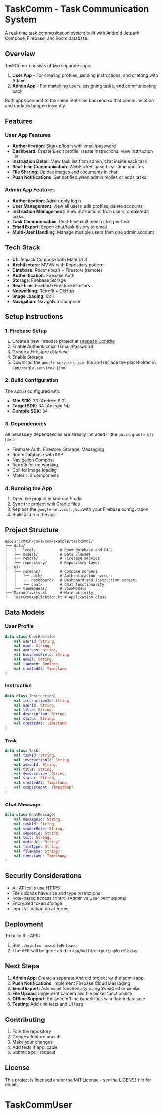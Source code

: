 # TaskComm - Task Communication System

A real-time task communication system built with Android Jetpack Compose, Firebase, and Room database.

## Overview

TaskComm consists of two separate apps:
1. **User App** - For creating profiles, sending instructions, and chatting with Admin
2. **Admin App** - For managing users, assigning tasks, and communicating back

Both apps connect to the same real-time backend so that communication and updates happen instantly.

## Features

### User App Features
- **Authentication**: Sign up/login with email/password
- **Dashboard**: Create & edit profile, create instructions, view instruction list
- **Instruction Detail**: View task list from admin, chat inside each task
- **Real-time Communication**: WebSocket-based real-time updates
- **File Sharing**: Upload images and documents in chat
- **Push Notifications**: Get notified when admin replies or adds tasks

### Admin App Features
- **Authentication**: Admin-only login
- **User Management**: View all users, edit profiles, delete accounts
- **Instruction Management**: View instructions from users, create/edit tasks
- **Task Communication**: Real-time multimedia chat per task
- **Email Export**: Export chat/task history to email
- **Multi-User Handling**: Manage multiple users from one admin account

## Tech Stack

- **UI**: Jetpack Compose with Material 3
- **Architecture**: MVVM with Repository pattern
- **Database**: Room (local) + Firestore (remote)
- **Authentication**: Firebase Auth
- **Storage**: Firebase Storage
- **Real-time**: Firebase Firestore listeners
- **Networking**: Retrofit + OkHttp
- **Image Loading**: Coil
- **Navigation**: Navigation Compose

## Setup Instructions

### 1. Firebase Setup

1. Create a new Firebase project at [Firebase Console](https://console.firebase.google.com/)
2. Enable Authentication (Email/Password)
3. Create a Firestore database
4. Enable Storage
5. Download the `google-services.json` file and replace the placeholder in `app/google-services.json`

### 2. Build Configuration

The app is configured with:
- **Min SDK**: 23 (Android 6.0)
- **Target SDK**: 34 (Android 14)
- **Compile SDK**: 34

### 3. Dependencies

All necessary dependencies are already included in the `build.gradle.kts` files:
- Firebase Auth, Firestore, Storage, Messaging
- Room database with KSP
- Navigation Compose
- Retrofit for networking
- Coil for image loading
- Material 3 components

### 4. Running the App

1. Open the project in Android Studio
2. Sync the project with Gradle files
3. Replace the `google-services.json` with your Firebase configuration
4. Build and run the app

## Project Structure

```
app/src/main/java/com/example/taskcomm1/
├── data/
│   ├── local/           # Room database and DAOs
│   ├── models/          # Data classes
│   ├── remote/          # Firebase service
│   └── repository/      # Repository layer
├── ui/
│   ├── screens/         # Compose screens
│   │   ├── auth/        # Authentication screens
│   │   ├── dashboard/   # Dashboard and instruction screens
│   │   └── chat/        # Chat functionality
│   └── viewmodels/      # ViewModels
├── MainActivity.kt      # Main activity
└── TaskCommApplication.kt # Application class
```

## Data Models

### User Profile
```kotlin
data class UserProfile(
    val userId: String,
    val name: String,
    val address: String,
    val businessField: String,
    val email: String,
    val isAdmin: Boolean,
    val createdAt: Timestamp
)
```

### Instruction
```kotlin
data class Instruction(
    val instructionId: String,
    val userId: String,
    val title: String,
    val description: String,
    val status: String,
    val createdAt: Timestamp
)
```

### Task
```kotlin
data class Task(
    val taskId: String,
    val instructionId: String,
    val adminId: String,
    val title: String,
    val description: String,
    val status: String,
    val createdAt: Timestamp,
    val completedAt: Timestamp?
)
```

### Chat Message
```kotlin
data class ChatMessage(
    val messageId: String,
    val taskId: String,
    val senderRole: String,
    val senderId: String,
    val text: String,
    val mediaUrl: String?,
    val fileType: String,
    val fileName: String?,
    val timestamp: Timestamp
)
```

## Security Considerations

- All API calls use HTTPS
- File uploads have size and type restrictions
- Role-based access control (Admin vs User permissions)
- Encrypted token storage
- Input validation on all forms

## Deployment

To build the APK:
1. Run `./gradlew assembleRelease`
2. The APK will be generated in `app/build/outputs/apk/release/`

## Next Steps

1. **Admin App**: Create a separate Android project for the admin app
2. **Push Notifications**: Implement Firebase Cloud Messaging
3. **Email Export**: Add email functionality using SendGrid or similar
4. **File Upload**: Implement camera and file picker functionality
5. **Offline Support**: Enhance offline capabilities with Room database
6. **Testing**: Add unit tests and UI tests

## Contributing

1. Fork the repository
2. Create a feature branch
3. Make your changes
4. Add tests if applicable
5. Submit a pull request

## License

This project is licensed under the MIT License - see the LICENSE file for details.

# TaskCommUser
